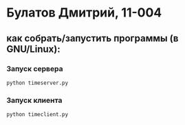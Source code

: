 # Булатов Дмитрий, 11-004

## как собрать/запустить программы (в GNU/Linux):
### Запуск сервера
```shell
python timeserver.py
```

### Запуск клиента
```shell
python timeclient.py
```
